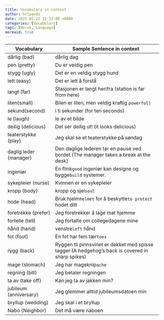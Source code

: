 ```yaml
---
title: Vocabulary in context
author: hclpandv
date: 2025-02-22 11:33:00 +0800
categories: [Vocabulory]
tags: [Norsk, Language]
mermaid: true
---
```


| Vocabulary   | Sample Sentence in context  |
|    ---       |       ---                   |
| dårlig (bad) | dårlig dag                  |
| pen (pretty) | Du er veldig pen            |
| stygg (ugly) | Det er en veldig stygg hund |
| lett (easy)  | Det er lett å forstå        |
| langt (far)  | Stasjonen er langt herifra (station is far from here) |
| liten(small) | Bilen er liten, men veldig kraftig `powerfull` |
| sekund(second) | i ti sekunder (for ten seconds) |
| le (laugh)   | le av et bilde |
| deilig (delicious)   | Det ser deilig ut! (it looks delicious) |
| teaterstykke (play)   | Jeg skal se et teaterstykke på søndag |
| daglig leder (manager) | Den daglige lederen tar en pause ved bordet (The manager takes a break at the desk) |
| ingeniør   | En flink`good` ingeniør kan designe og bygge`build` systemer. |
| sykepleier (nurse) | Kvinnen er en sykepleier |
| kropp (body) | kropp og sjel`soul` |
| hode (head) | Bruk hjelm`helmet` for å beskytte`to protect` hodet ditt|
| foretrekke (prefer) | Jeg foretrekker å lage mat hjemme|
| fortelle (tell) | Jeg fortalte om collegedagene mine | 
| hånd (hand) |  venstre`left` hånd | 
| fot (foot) |  En fot har fem tær`toes`| 
| rygg (back) |   Ryggen til pinnsvinet er dekket med spisse tagger (A hedgehog’s back is covered in sharp spikes) |
| mage (stomach) |  Jeg har mageknip`ache`| 
| regning  (bill) |  Jeg betaler regningen | 
| ta av (take off) | Kan jeg ta av jakken min? |
| jubileum (anniversary) | Jeg glemmer alltid jubileumsdatoen min |
| bryllup (wedding) | Jeg skal i et bryllup |
| Nabo (Neighbor) | Det må være naboen |





